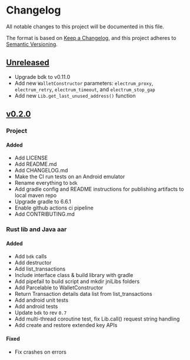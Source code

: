 # Changelog
All notable changes to this project will be documented in this file.

The format is based on [Keep a Changelog](https://keepachangelog.com/en/1.0.0/),
and this project adheres to [Semantic Versioning](https://semver.org/spec/v2.0.0.html).

## [Unreleased]

- Upgrade bdk to v0.11.0
- Add new `WalletConstructor` parameters: `electrum_proxy`, `electrum_retry`, `electrum_timeout`, and `electrum_stop_gap`
- Add new `Lib.get_last_unused_address()` function

## [v0.2.0]

### Project
#### Added
- Add LICENSE
- Add README.md
- Add CHANGELOG.md
- Make the CI run tests on an Android emulator
- Rename everything to `bdk`
- Add gradle config and README instructions for publishing artifacts to local maven repo
- Upgrade gradle to 6.6.1
- Enable github actions ci pipeline
- Add CONTRIBUTING.md

### Rust lib and Java aar
#### Added
- Add `bdk` calls
- Add destructor
- Add list_transactions
- Include interface class & build library with gradle
- Add pipefail to build script and mkdir jniLibs folders
- Add Parcelable to WalletConstructor
- Return Transaction details data list from list_transactions
- Add android unit tests
- Add android tests
- Update `bdk` to rev `0.7`
- Add multi-thread coroutine test, fix Lib.call() request string handling
- Add create and restore extended key APIs

#### Fixed
- Fix crashes on errors

[unreleased]: https://github.com/bitcoindevkit/bdk/compare/v0.2.0...HEAD
[v0.2.0]: https://github.com/bitcoindevkit/bdk-jni/compare/d08725cc...v0.2.0
